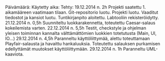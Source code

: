 Päivämäärä:	Käytetty aika:	Tehty:
19.12.2014	n. 2h		Projekti saatettu 1. aikamääreen vaatimaan tilaan. Git-repositorio luotu. Projekti luotu. Vaaditut tiedostot ja kansiot luotu. Tuntikirjanpito aloitettu. Labtooliin rekisteröidytty.
21.12.2014	n. 0,5h		Suunniteltu luokkarakennetta, toteutettu Caesar-salaus kokeilemista varten.
22.12.2014	n. 5,5h		Testit, checkstyle ja ohjelman yleisen toiminnan kannalta välttämättömien luokkien totetutusta (Main, UI, IO...)
29.12.2014	n. 4,5h		Paranneltu käyttöliittymää, alettu toteuttamaan Playfair-salausta ja havaittu hankaluuksia. Toteutettu salauksen purkamisen edellyttämät muutokset käyttöliittymään.
29.12.2014	n. 1h		Paranneltu UML-kaaviota.
